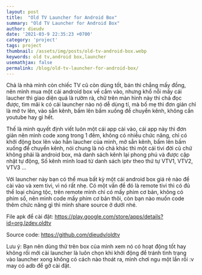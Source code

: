 ```yaml
---
layout: post
title:  "Old TV Launcher for Android Box"
summary: "Old TV Launcher for Android Box"
author: dieudv
date: '2021-03-9 22:35:23 +0700'
category: 'project'
tags: project
thumbnail: /assets/img/posts/old-tv-android-box.webp
keywords: old tv,android box,launcher
usemathjax: false
permalink: /blog/old-tv-launcher-for-android-box/
---
```


Chả là nhà mình còn chiếc TV cũ còn dùng tốt, bán thì chẳng mấy đồng, nên mình mua một cái android box về cắm vào, nhưng khổ nỗi mấy cái laucher thì giao diện quá là rườm rà, chữ trên màn hình này thì chả đọc được, tìm mãi k có cái launcher nào nó dễ dùng tí, mà bố mẹ thì đơn giản chỉ là mở tv lên, vào sẵn kênh, bấm lên bấm xuống để chuyển kênh, không cần youtube hay gì hết.

Thế là mình quyết định viết luôn một cái app cài vào, cái app này thì đơn giản nên mình code xong trong 1 đêm, không có nhiều chức năng, chỉ có khởi động box lên vào hẳn laucher của mình, mở sẳn kênh, bấm lên bấm xuống để chuyển kênh, nói chung là nó chả khác thì một cái tivi đời cũ chứ không phải là android box, mà danh sách kênh lại phong phú và được cập nhật tự động,
Số kênh mình load từ danh sách iptv theo thứ tự VTV1, VTV2, VTV3 ...

Với launcher này bạn có thể mua bất kỳ một cái android box giá rẻ nào để cài vào và xem tivi, vì nó rất nhẹ.
Có một vấn đề đó là remote tivi thì có đủ thể loại chủng tộc, trên remote mình chỉ có mấy phím cơ bản, không có phím số, nên mình code mấy phím cơ bản thôi, còn bạn nào muốn code thêm chức năng gì thì mình share source ở dưới nhé.

File apk để cài đặt: https://play.google.com/store/apps/details?id=org.lzdev.oldtv

Source code: https://github.com/dieudv/oldtv

Lưu ý: Bạn nên dùng thử trên box của mình xem nó có hoạt động tốt hay không rồi mới cài launcher là luôn chọn khi khởi động để tránh tình trạng vào launcher xong không có cách nào thoát ra, mình chơi ngu một lần rồi :v may có adb để gỡ cài đặt.